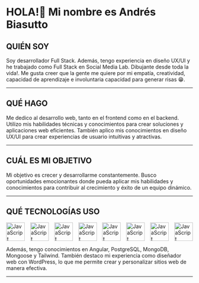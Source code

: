 
<!--
**AndresBiasutto/andresBiasutto** is a ✨ _special_ ✨ repository because its `README.md` (this file) appears on your GitHub profile.

Here are some ideas to get you started:

- 🔭 I’m currently working on ...
- 🌱 I’m currently learning ...
- 👯 I’m looking to collaborate on ...
- 🤔 I’m looking for help with ...
- 💬 Ask me about ...
- 📫 How to reach me: ...
- 😄 Pronouns: ...
- ⚡ Fun fact: ...
-->
# HOLA!👋 Mi nombre es Andrés Biasutto

## QUIÉN SOY

Soy desarrollador Full Stack. Además, tengo experiencia en diseño UX/UI y he trabajado como Full Stack en Social Media Lab. Dibujante desde toda la vida!. Me gusta creer que la gente me quiere por mi  empatía, creatividad, capacidad de aprendizaje e involuntaria capacidad para generar risas 😁.

---

## QUÉ HAGO

Me dedico al desarrollo web, tanto en el frontend como en el backend. Utilizo mis habilidades técnicas y conocimientos para crear soluciones y aplicaciones web eficientes. También aplico mis conocimientos en diseño UX/UI para crear experiencias de usuario intuitivas y atractivas.

---

## CUÁL ES MI OBJETIVO

Mi objetivo es crecer y desarrollarme constantemente. Busco oportunidades emocionantes donde pueda aplicar mis habilidades y conocimientos para contribuir al crecimiento y éxito de un equipo dinámico.

---

## QUÉ TECNOLOGÍAS USO
<div style="width:100%; display: flex; justify-content: space-between; align-items: center;">
<img src="https://upload.wikimedia.org/wikipedia/commons/6/6a/JavaScript-logo.png" alt="JavaScript" width="50">
<img src="https://static-00.iconduck.com/assets.00/node-js-icon-227x256-913nazt0.png" alt="JavaScript" width="50">
<img src="https://cdn1.iconfinder.com/data/icons/programing-development-8/24/react_logo-512.png" alt="JavaScript" width="50">
<img src="https://brandslogos.com/wp-content/uploads/thumbs/redux-logo-vector.svg" alt="JavaScript" width="50">
<img src="https://upload.wikimedia.org/wikipedia/commons/6/64/Expressjs.png" alt="JavaScript" width="50">
<img src="https://www.freepnglogos.com/uploads/html5-logo-png/html5-logo-image-logo-html-7.png" alt="JavaScript" width="50">
<img src="https://cdn.icon-icons.com/icons2/1826/PNG/512/4202020css3htmllogosocialsocialmedia-115668_115633.png" alt="JavaScript" width="50">
<img src="https://upload.wikimedia.org/wikipedia/commons/8/87/Sql_data_base_with_logo.png" alt="JavaScript" width="50">
</div>


Además, tengo conocimientos en Angular, PostgreSQL, MongoDB, Mongoose y Tailwind. También destaco mi experiencia como diseñador web con WordPress, lo que me permite crear y personalizar sitios web de manera efectiva.

---

